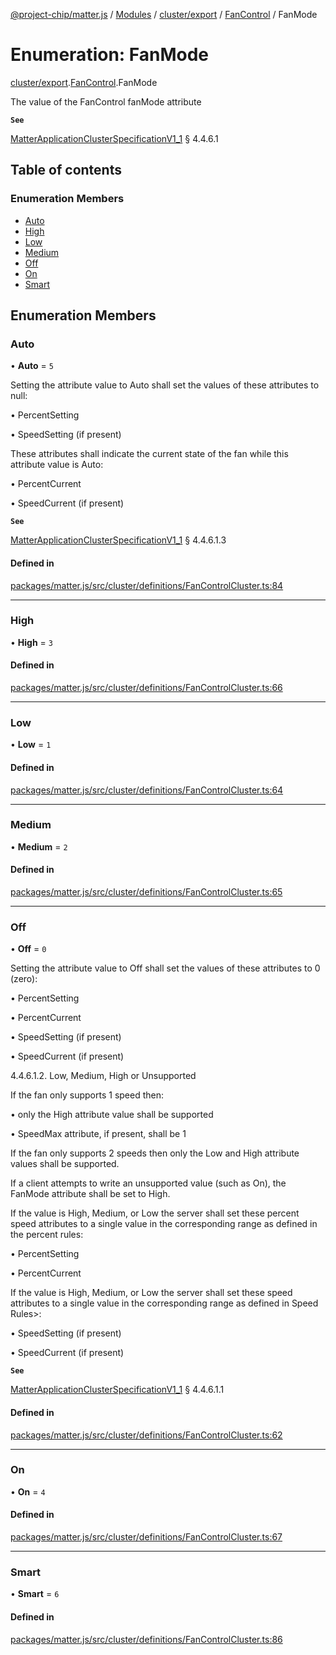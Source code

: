 [@project-chip/matter.js](../README.md) / [Modules](../modules.md) / [cluster/export](../modules/cluster_export.md) / [FanControl](../modules/cluster_export.FanControl.md) / FanMode

# Enumeration: FanMode

[cluster/export](../modules/cluster_export.md).[FanControl](../modules/cluster_export.FanControl.md).FanMode

The value of the FanControl fanMode attribute

**`See`**

[MatterApplicationClusterSpecificationV1_1](../interfaces/spec_export.MatterApplicationClusterSpecificationV1_1.md) § 4.4.6.1

## Table of contents

### Enumeration Members

- [Auto](cluster_export.FanControl.FanMode.md#auto)
- [High](cluster_export.FanControl.FanMode.md#high)
- [Low](cluster_export.FanControl.FanMode.md#low)
- [Medium](cluster_export.FanControl.FanMode.md#medium)
- [Off](cluster_export.FanControl.FanMode.md#off)
- [On](cluster_export.FanControl.FanMode.md#on)
- [Smart](cluster_export.FanControl.FanMode.md#smart)

## Enumeration Members

### Auto

• **Auto** = ``5``

Setting the attribute value to Auto shall set the values of these attributes to null:

  • PercentSetting

  • SpeedSetting (if present)

These attributes shall indicate the current state of the fan while this attribute value is Auto:

  • PercentCurrent

  • SpeedCurrent (if present)

**`See`**

[MatterApplicationClusterSpecificationV1_1](../interfaces/spec_export.MatterApplicationClusterSpecificationV1_1.md) § 4.4.6.1.3

#### Defined in

[packages/matter.js/src/cluster/definitions/FanControlCluster.ts:84](https://github.com/project-chip/matter.js/blob/dfd1dc35/packages/matter.js/src/cluster/definitions/FanControlCluster.ts#L84)

___

### High

• **High** = ``3``

#### Defined in

[packages/matter.js/src/cluster/definitions/FanControlCluster.ts:66](https://github.com/project-chip/matter.js/blob/dfd1dc35/packages/matter.js/src/cluster/definitions/FanControlCluster.ts#L66)

___

### Low

• **Low** = ``1``

#### Defined in

[packages/matter.js/src/cluster/definitions/FanControlCluster.ts:64](https://github.com/project-chip/matter.js/blob/dfd1dc35/packages/matter.js/src/cluster/definitions/FanControlCluster.ts#L64)

___

### Medium

• **Medium** = ``2``

#### Defined in

[packages/matter.js/src/cluster/definitions/FanControlCluster.ts:65](https://github.com/project-chip/matter.js/blob/dfd1dc35/packages/matter.js/src/cluster/definitions/FanControlCluster.ts#L65)

___

### Off

• **Off** = ``0``

Setting the attribute value to Off shall set the values of these attributes to 0 (zero):

  • PercentSetting

  • PercentCurrent

  • SpeedSetting (if present)

  • SpeedCurrent (if present)

4.4.6.1.2. Low, Medium, High or Unsupported

If the fan only supports 1 speed then:

  • only the High attribute value shall be supported

  • SpeedMax attribute, if present, shall be 1

If the fan only supports 2 speeds then only the Low and High attribute values shall be supported.

If a client attempts to write an unsupported value (such as On), the FanMode attribute shall be set to High.

If the value is High, Medium, or Low the server shall set these percent speed attributes to a single value
in the corresponding range as defined in the percent rules:

  • PercentSetting

  • PercentCurrent

If the value is High, Medium, or Low the server shall set these speed attributes to a single value in the
corresponding range as defined in Speed Rules>:

  • SpeedSetting (if present)

  • SpeedCurrent (if present)

**`See`**

[MatterApplicationClusterSpecificationV1_1](../interfaces/spec_export.MatterApplicationClusterSpecificationV1_1.md) § 4.4.6.1.1

#### Defined in

[packages/matter.js/src/cluster/definitions/FanControlCluster.ts:62](https://github.com/project-chip/matter.js/blob/dfd1dc35/packages/matter.js/src/cluster/definitions/FanControlCluster.ts#L62)

___

### On

• **On** = ``4``

#### Defined in

[packages/matter.js/src/cluster/definitions/FanControlCluster.ts:67](https://github.com/project-chip/matter.js/blob/dfd1dc35/packages/matter.js/src/cluster/definitions/FanControlCluster.ts#L67)

___

### Smart

• **Smart** = ``6``

#### Defined in

[packages/matter.js/src/cluster/definitions/FanControlCluster.ts:86](https://github.com/project-chip/matter.js/blob/dfd1dc35/packages/matter.js/src/cluster/definitions/FanControlCluster.ts#L86)

